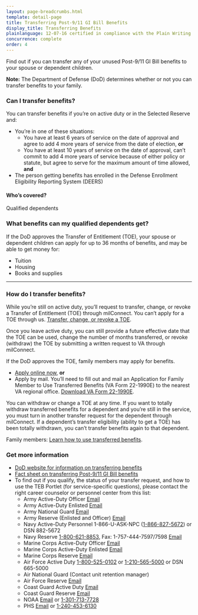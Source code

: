 ```yaml
---
layout: page-breadcrumbs.html
template: detail-page
title: Transferring Post-9/11 GI Bill Benefits
display_title: Transferring Benefits
plainlanguage: 12-07-16 certified in compliance with the Plain Writing Act
concurrence: complete
order: 4
---
```



<div itemscope itemtype="http://schema.org/FAQPage">
<div itemprop="description" class="va-introtext">

Find out if you can transfer any of your unused Post-9/11 GI Bill benefits to your spouse or dependent children.

**Note:** The Department of Defense (DoD) determines whether or not you can transfer benefits to your family.

</div>

<div class="feature" markdown="1">

<div itemscope itemtype="http://schema.org/Question">

<h3 itemprop="name">Can I transfer benefits?</h3>
<div itemprop="acceptedAnswer" itemscope itemtype="http://schema.org/Answer">
<div itemprop="text">

You can transfer benefits if you’re on active duty or in the Selected Reserve and:
  - You’re in one of these situations:
     - You have at least 6 years of service on the date of approval and agree to add 4 more years of service from the date of election, **or**
     - You have at least 10 years of service on the date of approval, can’t commit to add 4 more years of service because of either policy or statute, but agree to serve for the maximum amount of time allowed, **and**
  - The person getting benefits has enrolled in the Defense Enrollment Eligibility Reporting System (DEERS)

  </div>
  </div>
  </div>

<div itemscope itemtype="http://schema.org/Question">

<h4 itemprop="name">Who’s covered?</h4>
<div itemprop="acceptedAnswer" itemscope itemtype="http://schema.org/Answer">
<div itemprop="text">

Qualified dependents

</div>
</div>
</div>
</div>
</div>

<div itemscope itemtype="http://schema.org/Question">

<h3 itemprop="name">What benefits can my qualified dependents get?</h3>
<div itemprop="acceptedAnswer" itemscope itemtype="http://schema.org/Answer">
<div itemprop="text">

If the DoD approves the Transfer of Entitlement (TOE), your spouse or dependent children can apply for up to 36 months of benefits, and may be able to get money for:

- Tuition
- Housing
- Books and supplies

</div>
</div>
</div>

------

<div itemscope itemtype="http://schema.org/Question">

<h3 itemprop="name">How do I transfer benefits?</h3>
<div itemprop="acceptedAnswer" itemscope itemtype="http://schema.org/Answer">
<div itemprop="text">

While you’re still on active duty, you’ll request to transfer, change, or revoke a Transfer of Entitlement (TOE) through milConnect. You can’t apply for a TOE through us. [Transfer, change, or revoke a TOE](https://www.dmdc.osd.mil/milconnect/).

Once you leave active duty, you can still provide a future effective date that the TOE can be used, change the number of months transferred, or revoke (withdraw) the TOE by submitting a written request to VA through milConnect.

If the DoD approves the TOE, family members may apply for benefits.

- [Apply online now](/education/apply-for-education-benefits/application/1990e/introduction), **or**
- Apply by mail. You’ll need to fill out and mail an Application for Family Member to Use Transferred Benefits (VA Form 22-1990E) to the nearest VA regional office. [Download VA Form 22-1990E](https://www.vba.va.gov/pubs/forms/VBA-22-1990e-ARE.pdf).

You can withdraw or change a TOE at any time. If you want to totally withdraw transferred benefits for a dependent and you’re still in the service, you must turn in another transfer request for the dependent through milConnect. If a dependent’s transfer eligibility (ability to get a TOE) has been totally withdrawn, you can’t transfer benefits again to that dependent.

Family members: [Learn how to use transferred benefits](/education/gi-bill/use-transferred-benefits/).

</div>
</div>
</div>

<div itemscope itemtype="http://schema.org/Question">

<h3 itemprop="name">Get more information</h3>
<div itemprop="acceptedAnswer" itemscope itemtype="http://schema.org/Answer">
<div itemprop="text">

- [DoD website for information on transferring benefits](http://archive.defense.gov/Home/Features/2009/0409_gibill/)
- [Fact sheet on transferring Post-9/11 GI Bill benefits](http://www.benefits.va.gov/gibill/docs/factsheets/Transferability_Factsheet.pdf)
- To find out if you qualify, the status of your transfer request, and how to use the TEB Portlet (for service-specific questions), please contact the right career counselor or personnel center from this list:
  - Army Active-Duty Officer  [Email](mailto:usarmy.knox.hrc.mbx.tagd-post-911-gi-bill@mail.mil)
  - Army Active-Duty Enlisted  [Email](mailto:usarmy.knox.hrc.mbx.tagd-post-911-gi-bill@mail.mil)
  - Army National Guard  [Email](mailto:ng.robinson.ngb-arng-pec.mbx.arng-hrm-o-gi-bill-ch33@mail.mil)
  - Army Reserve (Enlisted and Officer)  [Email](mailto:usarmy.knox.hrc.mbx.tagd-post-911-gi-bill@mail.mil)
  - Navy Active-Duty Personnel  1-866-U-ASK-NPC (<a href="tel:+18668275672">1-866-827-5672</a>) or DSN 882-5672
  - Navy Reserve  <a href="tel:+18006218853">1-800-621-8853</a>, Fax: 1-757-444-7597/7598  [Email](mailto:cnrfc_post911gibill@navy.mil)
  - Marine Corps Active-Duty Officer  [Email](mailto:Angelo.Valadez@usmc.mil)
  - Marine Corps Active-Duty Enlisted  [Email](mailto:Michael.A.Peck@usmc.mil)
  - Marine Corps Reserve  [Email](mailto:smb_manpower.cmt@usmc.mil)
  - Air Force Active Duty  <a href="tel:+18005250102">1-800-525-0102</a> or <a href="tel:12105655000">1-210-565-5000</a> or DSN 665-5000
  - Air National Guard  (Contact unit retention manager)
  - Air Force Reserve  [Email](mailto:julia.williamson@us.af.mil)
  - Coast Guard Active Duty  [Email](mailto:reidus.stokes@uscg.mil)
  - Coast Guard Reserve  [Email](mailto:reserveVAeducation@uscg.mil)
  - NOAA  [Email](mailto:Gregory.Raymond@noaa.gov) or <a href="tel:13017137728">1-301-713-7728</a>
  - PHS  [Email](mailto:OCCOHelpdesk@hhs.gov) or <a href="tel:12404536130">1-240-453-6130</a>

</div>
</div>
</div>
